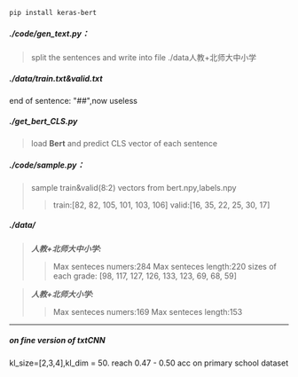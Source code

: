 `pip install keras-bert`

##### ./code/gen_text.py：
>split the sentences and write into file ./data人教+北师大中小学
    
##### ./data/train.txt&valid.txt
end of sentence: "##",now useless

##### ./get_bert_CLS.py
>load **Bert** and predict CLS vector of each sentence

##### ./code/sample.py：
>sample train&valid(8:2) vectors from bert.npy,labels.npy 
>>train:[82, 82, 105, 101, 103, 106]
valid:[16, 35, 22, 25, 30, 17] 

##### ./data/
>***人教+北师大中小学:***
>>Max senteces numers:284
>>Max senteces length:220
>>sizes of each grade: [98, 117, 127, 126, 133, 123, 69, 68, 59]

>***人教+北师大小学:***
>>Max senteces numers:169
>>Max senteces length:153
---
##### on fine version of txtCNN
kl_size=[2,3,4],kl_dim = 50.
reach 0.47 - 0.50 acc on primary school dataset
